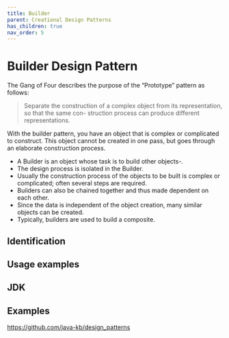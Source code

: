 ```yaml
---
title: Builder
parent: Creational Design Patterns
has_children: true
nav_order: 5
---
```


# Builder Design Pattern
The Gang of Four describes the purpose of the “Prototype” pattern as follows:

> Separate the construction of a complex object from its representation, so that the same con-
struction process can produce different representations.

With the builder pattern, you have an object that is complex or 
complicated to construct. This object cannot be created in one pass, but goes through an 
elaborate construction process.

* A Builder is an object whose task is to build other objects-.
* The design process is isolated in the Builder.
* Usually the construction process of the objects to be built is complex or complicated; 
often several steps are required.
* Builders can also be chained together and thus made dependent on each other.
* Since the data is independent of the object creation, many similar objects can be created.
* Typically, builders are used to build a composite.



## Identification


## Usage examples
## JDK


## Examples
https://github.com/java-kb/design_patterns
